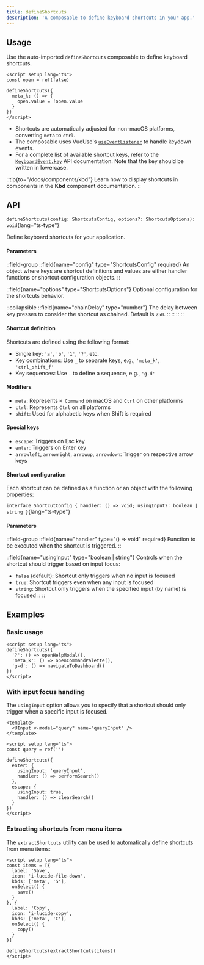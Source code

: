 ```yaml
---
title: defineShortcuts
description: 'A composable to define keyboard shortcuts in your app.'
---
```


## Usage

Use the auto-imported `defineShortcuts` composable to define keyboard shortcuts.

```vue
<script setup lang="ts">
const open = ref(false)

defineShortcuts({
  meta_k: () => {
    open.value = !open.value
  }
})
</script>
```

- Shortcuts are automatically adjusted for non-macOS platforms, converting `meta` to `ctrl`.
- The composable uses VueUse's [`useEventListener`](https://vueuse.org/core/useEventListener/) to handle keydown events.
- For a complete list of available shortcut keys, refer to the [`KeyboardEvent.key`](https://developer.mozilla.org/en-US/docs/Web/API/UI_Events/Keyboard_event_key_values) API documentation. Note that the key should be written in lowercase.

::tip{to="/docs/components/kbd"}
Learn how to display shortcuts in components in the **Kbd** component documentation.
::

## API

`defineShortcuts(config: ShortcutsConfig, options?: ShortcutsOptions): void`{lang="ts-type"}

Define keyboard shortcuts for your application.

#### Parameters

::field-group
  ::field{name="config" type="ShortcutsConfig" required}
  An object where keys are shortcut definitions and values are either handler functions or shortcut configuration objects.
  ::

  ::field{name="options" type="ShortcutsOptions"}
  Optional configuration for the shortcuts behavior.

  ::collapsible
    ::field{name="chainDelay" type="number"}
    The delay between key presses to consider the shortcut as chained. Default is `250`.
    ::
  ::
  ::
::

#### Shortcut definition

Shortcuts are defined using the following format:

- Single key: `'a'`, `'b'`, `'1'`, `'?'`, etc.
- Key combinations: Use `_` to separate keys, e.g., `'meta_k'`, `'ctrl_shift_f'`
- Key sequences: Use `-` to define a sequence, e.g., `'g-d'`

#### Modifiers

- `meta`: Represents `⌘ Command` on macOS and `Ctrl` on other platforms
- `ctrl`: Represents `Ctrl` on all platforms
- `shift`: Used for alphabetic keys when Shift is required

#### Special keys

- `escape`: Triggers on Esc key
- `enter`: Triggers on Enter key
- `arrowleft`, `arrowright`, `arrowup`, `arrowdown`: Trigger on respective arrow keys

#### Shortcut configuration

Each shortcut can be defined as a function or an object with the following properties:

`interface ShortcutConfig { handler: () => void; usingInput?: boolean | string }`{lang="ts-type"}

#### Parameters

::field-group
  ::field{name="handler" type="() => void" required}
  Function to be executed when the shortcut is triggered.
  ::

  ::field{name="usingInput" type="boolean | string"}
  Controls when the shortcut should trigger based on input focus:
  - `false` (default): Shortcut only triggers when no input is focused
  - `true`: Shortcut triggers even when any input is focused
  - `string`: Shortcut only triggers when the specified input (by name) is focused
  ::
::

## Examples

### Basic usage

```vue
<script setup lang="ts">
defineShortcuts({
  '?': () => openHelpModal(),
  'meta_k': () => openCommandPalette(),
  'g-d': () => navigateToDashboard()
})
</script>
```

### With input focus handling

The `usingInput` option allows you to specify that a shortcut should only trigger when a specific input is focused.

```vue
<template>
  <UInput v-model="query" name="queryInput" />
</template>

<script setup lang="ts">
const query = ref('')

defineShortcuts({
  enter: {
    usingInput: 'queryInput',
    handler: () => performSearch()
  },
  escape: {
    usingInput: true,
    handler: () => clearSearch()
  }
})
</script>
```

### Extracting shortcuts from menu items

The `extractShortcuts` utility can be used to automatically define shortcuts from menu items:

```vue
<script setup lang="ts">
const items = [{
  label: 'Save',
  icon: 'i-lucide-file-down',
  kbds: ['meta', 'S'],
  onSelect() {
    save()
  }
}, {
  label: 'Copy',
  icon: 'i-lucide-copy',
  kbds: ['meta', 'C'],
  onSelect() {
    copy()
  }
}]

defineShortcuts(extractShortcuts(items))
</script>
```
